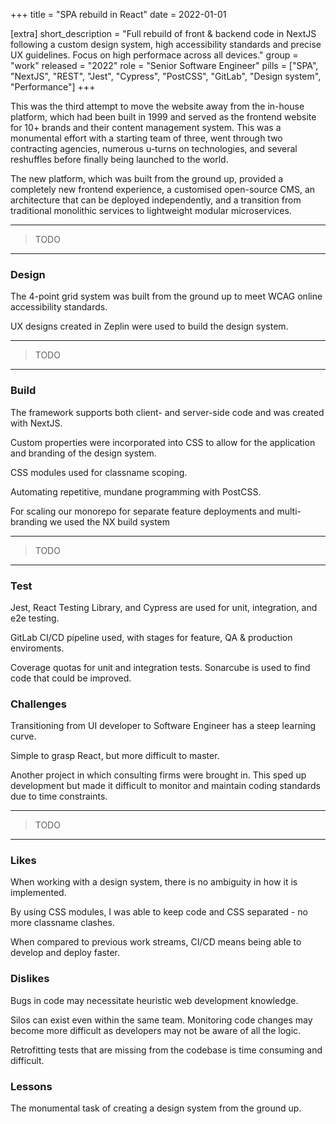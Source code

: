 +++
title = "SPA rebuild in React"
date = 2022-01-01

[extra]
short_description = "Full rebuild of front & backend code in NextJS following a custom design system, high accessibility standards and precise UX guidelines. Focus on high performace across all devices."
group = "work"
released = "2022"
role = "Senior Software Engineer"
pills = ["SPA", "NextJS", "REST", "Jest", "Cypress", "PostCSS", "GitLab", "Design system", "Performance"]
+++

This was the third attempt to move the website away from the in-house platform, which had been built in 1999 and served as the frontend website for 10+ brands and their content management system. This was a monumental effort with a starting team of three, went through two contracting agencies, numerous u-turns on technologies, and several reshuffles before finally being launched to the world.

The new platform, which was built from the ground up, provided a completely new frontend experience, a customised open-source CMS, an architecture that can be deployed independently, and a transition from traditional monolithic services to lightweight modular microservices.

---

> TODO

---

### Design

The 4-point grid system was built from the ground up to meet WCAG online accessibility standards.

UX designs created in Zeplin were used to build the design system.

---

> TODO

---

### Build

The framework supports both client- and server-side code and was created with NextJS.

Custom properties were incorporated into CSS to allow for the application and branding of the design system.

CSS modules used for classname scoping.

Automating repetitive, mundane programming with PostCSS.

For scaling our monorepo for separate feature deployments and multi-branding we used the NX build system

---

> TODO

---

### Test

Jest, React Testing Library, and Cypress are used for unit, integration, and e2e testing.

GitLab CI/CD pipeline used, with stages for feature, QA & production enviroments.

Coverage quotas for unit and integration tests. Sonarcube is used to find code that could be improved.

### Challenges

Transitioning from UI developer to Software Engineer has a steep learning curve.

Simple to grasp React, but more difficult to master.

Another project in which consulting firms were brought in. This sped up development but made it difficult to monitor and maintain coding standards due to time constraints.

---

> TODO

---

### Likes

When working with a design system, there is no ambiguity in how it is implemented.

By using CSS modules, I was able to keep code and CSS separated - no more classname clashes.

When compared to previous work streams, CI/CD means being able to develop and deploy faster.

### Dislikes

Bugs in code may necessitate heuristic web development knowledge.

Silos can exist even within the same team. Monitoring code changes may become more difficult as developers may not be aware of all the logic.

Retrofitting tests that are missing from the codebase is time consuming and difficult.

### Lessons

The monumental task of creating a design system from the ground up.
